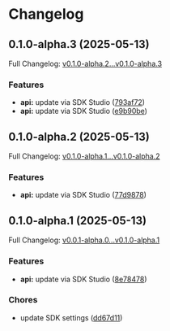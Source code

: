 # Changelog

## 0.1.0-alpha.3 (2025-05-13)

Full Changelog: [v0.1.0-alpha.2...v0.1.0-alpha.3](https://github.com/octogen-systems/octogen-py-sdk/compare/v0.1.0-alpha.2...v0.1.0-alpha.3)

### Features

* **api:** update via SDK Studio ([793af72](https://github.com/octogen-systems/octogen-py-sdk/commit/793af724d0019e78b24c7d2b1fe363f57d29a9dc))
* **api:** update via SDK Studio ([e9b90be](https://github.com/octogen-systems/octogen-py-sdk/commit/e9b90be345e8a4bd99d5e76070e3a9b18c9ddd81))

## 0.1.0-alpha.2 (2025-05-13)

Full Changelog: [v0.1.0-alpha.1...v0.1.0-alpha.2](https://github.com/octogen-systems/octogen-py-sdk/compare/v0.1.0-alpha.1...v0.1.0-alpha.2)

### Features

* **api:** update via SDK Studio ([77d9878](https://github.com/octogen-systems/octogen-py-sdk/commit/77d9878c8651ecf64d92c4778ebb4293155617d5))

## 0.1.0-alpha.1 (2025-05-13)

Full Changelog: [v0.0.1-alpha.0...v0.1.0-alpha.1](https://github.com/octogen-systems/octogen-py-sdk/compare/v0.0.1-alpha.0...v0.1.0-alpha.1)

### Features

* **api:** update via SDK Studio ([8e78478](https://github.com/octogen-systems/octogen-py-sdk/commit/8e78478e4ba6eb3be047babf635fa1b81f9ce483))


### Chores

* update SDK settings ([dd67d11](https://github.com/octogen-systems/octogen-py-sdk/commit/dd67d11ebcd0df46667d5ed29905e51c85a5529f))
